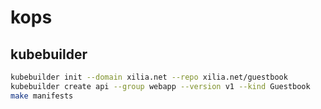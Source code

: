 # kops

## kubebuilder

```sh
kubebuilder init --domain xilia.net --repo xilia.net/guestbook
kubebuilder create api --group webapp --version v1 --kind Guestbook
make manifests
```
